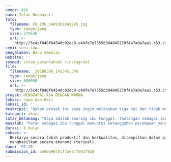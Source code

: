 ```yaml
---
nomor: 416
nama: Intan Nurhayati
foto:
  filename: FB_IMG_1489301841295.jpg
  type: image/jpeg
  size: 279536
  url: >-
    http://5c4cf848f6454dc02ec8-c49fe7e7355d384845270f4a7a0a7aa1.r53.cf2.rackcdn.com/174a4e51-6e26-49a9-be23-5d23ff595148/FB_IMG_1489301841295.jpg
seni: seni_rupa
pengalaman: Baru memulai
website: ''
sosmed: intan_surantahadi (instagram)
file:
  filename: _20180306_141345.JPG
  type: image/jpeg
  size: 680050
  url: >-
    http://5c4cf848f6454dc02ec8-c49fe7e7355d384845270f4a7a0a7aa1.r53.cf2.rackcdn.com/4080fe8e-2842-434a-8261-b8a78d72252a/_20180306_141345.JPG
proyek: MENGGAPAI ASA DENGAN WARNA
lokasi: Jawa dan Bali
lokasi_id: ''
deskripsi: "Dalam proyek ini saya ingin melakukan tiga hal dan tidak mutlak dilakukan secara urut:\r\n\r\n1.\tObservasi/internship di studio/kunjungan ke galeri dan pameran lukisan.  Kegiatan  ini bisa dilakukan dalam waktu yang singkat dan bersifat random..  Kegiatan ini penting untuk mengamati dan berdiskusi dengan perupa lain, baik mengenai teknik, filosofi, maupun manajemen marketing agar karya mereka dikenal khalayak dan menjual.\t\t  \r\n\r\n2.\tKursus online untuk art making dan marketing.  Internet memudahkan kegiatan belajar dari siapapaun, kapanpun dan darimanapun.  Saat ini banyak kursus online yang diselenggarakan oleh para artist (terutama dari luar negeri) yang memberikan materi-materi yang penting bagi para pemula.  Karena tujuan akhirnya adalah menjual karya saya, maka saya ingin belajar membuat website dan pemanfaatan social media sebagai  base marketing karya saya. \r\n\r\n\r\n3.   Residensi. Residensi merupakan kulminasi dari proyek ini, dengan dasar pemikiran bahwa  residensi memungkinkan saya memiliki waktu dan ruang  untuk berkarya secara paripurna.  Bali dipilih menjadi lokasi untuk melakukan residensi karena Pulau Dewata memiliki beberapa penyelenggara residensi yang berkelas internasional sehingga saya berkesempatan untuk memperluas network, memperbaiki teknik melukis dengan mentor yang disediakan oleh penyelenggara residensi, belajar mengenai budaya setempat  yang merupakan bagian program residensi disana, dan adanya kesempatan untuk menggelar pameran di akhir  masa residensi. Di akhir proyek, sebagai bagian dari tanggung jawab sosial untuk berbagi ilmu yang sudah didapatkan, saya akan menjadi volunteer dalam pengenalan seni rupa kepada anak-anak khususnya (berkolaborasi dengan lembaga/gerakan sukarelawan literasi di daerah Sukabumi).  \r\n"
kategori: akses
latar_belakang: "Saya adalah seorang ibu tunggal. Tantangan sebagai ibu tunggal tidak hanya dari segi psikologis tetapi juga finansial.  Namun saya berusaha untuk bangkit dan membangun semangat kembali dengan melakukan hal-hal yang saya sukai.  Salah satunya adalah melukis,  hobi lama yang saya tinggalkan saat saya menikah dan berkeluarga.  \r\nPainting is a method of self-healing bagi saya.  \r\nSelain itu, melukis menurut saya, selain sebagai mental health therapy  juga bisa menjadi sumber nafkah. Lukisan yang bernilai seni tinggi, bisa bernilai ekonomi tinggi pula. Nilai lebih yang lain dan sangat penting adalah saya bisa melukis di rumah sambil mendampingi anak-anak. Namun, untuk menghasilkan karya seni yang bernilai seni dan ekonomis yang tinggi,  membutuhkan keahlian dan pengetahuan yang mumpuni.   Untuk itu, saya ingin belajar untuk mengasah keahlian melukis agar bisa berkarya dengan lebih  baik dan belajar art marketing yang berbasis online (website dan media social)\r\n"
masalah: "Peran sebagai ibu tunggal menuntut ketangguhan perempuan yang kadang dihadapkan pada keterbatasan terutama dalam hal mobilitas. Berbagai pertimbangan yang “menghalangi” langkah saya untuk meningkatkan kualitas  ke-seni-an saya, di antaranya keterbatasan dana untuk membiayai perjalanan maupun  pendidikan/training yang diinginkan. \r\nNamun,  3 hal penting yang saya akan saya lakukan dalam proyek ini (kunjungan ke pameran, kursus art making dan marketing, dan residensi) bisa membuka jalan untuk  meningkatkan kapasitas diri dan berkarya demi menggapai cita-cita akan masa depan yang lebih baik bagi keluarga saya . Ketiga hal tersebut memungkinkan saya untuk “terpapar” dan terinspirasi pelaku seni lain dan mendapat bekal yang cukup untuk selanjutnya berkarya dan “berniaga” seni secara mandiri ke depannya. Sekalipun bersifat pribadi, proyek ini akan menjadi potret  perjuangan perempuan dalam mendobrak keterbatasan. \r\n"
durasi: 8 bulan
sukses: >-
  Berkarya secara lebih produktif dan berkualitas, ditampilkan dalam pameran dan
  menghasilkan secara ekonomi (terjual).
dana: '97.26'
submission_id: 5a9e6987bcf7ae777503f92d
---
```

